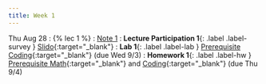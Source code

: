 ```yaml
---
title: Week 1
---
```


Thu Aug 28
: {% lec 1 %}
    : [Note 1](https://ds100.org/course-notes/intro_lec/introduction.html)
: **Lecture Participation 1**{: .label .label-survey } [Slido](https://app.sli.do/event/75CLwRjbhJQyk2WowynCtg){:target="_blank"}
: **Lab 1**{: .label .label-lab } [Prerequisite Coding](https://data100.datahub.berkeley.edu/hub/user-redirect/git-pull?repo=https%3A%2F%2Fgithub.com%2FDS-100%2Ffa25-student&branch=main&urlpath=lab%2Ftree%2Ffa25-student%2Flab%2Flab01%2Flab01.ipynb){:target="_blank"} (due Wed 9/3)
: **Homework 1**{: .label .label-hw } [Prerequisite Math](https://drive.google.com/file/d/1AWR2ii9pjoLea4tJetU5x2M6fH1pPX0D/view?usp=sharing){:target="_blank"} and [Coding](https://data100.datahub.berkeley.edu/hub/user-redirect/git-pull?repo=https%3A%2F%2Fgithub.com%2FDS-100%2Ffa25-student&branch=main&urlpath=lab%2Ftree%2Ffa25-student%2Fhw%2Fhw01%2Fhw01.ipynb){:target="_blank"} (due Thu 9/4)
